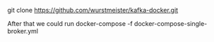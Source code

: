 git clone https://github.com/wurstmeister/kafka-docker.git

After that we could run
docker-compose -f docker-compose-single-broker.yml
